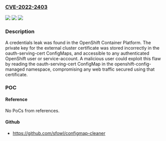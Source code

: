 ### [CVE-2022-2403](https://cve.mitre.org/cgi-bin/cvename.cgi?name=CVE-2022-2403)
![](https://img.shields.io/static/v1?label=Product&message=Openshift&color=blue)
![](https://img.shields.io/static/v1?label=Version&message=n%2Fa&color=blue)
![](https://img.shields.io/static/v1?label=Vulnerability&message=CWE-497&color=brighgreen)

### Description

A credentials leak was found in the OpenShift Container Platform. The private key for the external cluster certificate was stored incorrectly in the oauth-serving-cert ConfigMaps, and accessible to any authenticated OpenShift user or service-account. A malicious user could exploit this flaw by reading the oauth-serving-cert ConfigMap in the openshift-config-managed namespace, compromising any web traffic secured using that certificate.

### POC

#### Reference
No PoCs from references.

#### Github
- https://github.com/sfowl/configmap-cleaner

